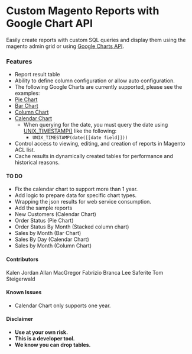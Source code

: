 # **Custom Magento Reports with Google Chart API**

Easily create reports with custom SQL queries and display them using the magento admin grid or using [Google Charts API][1].

### **Features**
- Report result table
 -  Ability to define column configuration or allow auto configuration.
- The following Google Charts are currently supported, please see the examples:
 - [Pie Chart][2]
 - [Bar Chart][3] 
 - [Column Chart][4] 
 - [Calendar Chart][5]
     - When querying for the date, you must query the date using [UNIX_TIMESTAMP()][6] like the following:      
         - `UNIX_TIMESTAMP(date([[date field]]))`
- Control access to viewing, editing, and creation of reports in Magento ACL list.
- Cache results in dynamically created tables for performance and historical reasons. 

#### **TO DO**
- Fix the calendar chart to support more than 1 year.
- Add logic to prepare data for specific chart types.
- Wrapping the json results for web service consumption.
- Add the sample reports
 - New Customers (Calendar Chart)
 - Order Status (Pie Chart)
 - Order Status By Month (Stacked column chart) 
 - Sales by Month (Bar Chart)
 - Sales By Day (Calendar Chart)
 - Sales by Month (Column Chart)

#### **Contributors**
Kalen Jordan
Allan MacGregor
Fabrizio Branca
Lee Saferite
Tom Steigerwald


#### **Known Issues**
- Calendar Chart only supports one year.

#### **Disclaimer** 
 - **Use at your own risk.**
 - **This is a developer tool.** 
 - **We know you can drop tables.**

#### 

  [1]: https://developers.google.com/chart/
  [2]: https://developers.google.com/chart/interactive/docs/gallery/piechart
  [3]: https://developers.google.com/chart/interactive/docs/gallery/barchart
  [4]: https://developers.google.com/chart/interactive/docs/gallery/columnchart
  [5]: https://developers.google.com/chart/interactive/docs/gallery/calendar
  [6]: http://dev.mysql.com/doc/refman/5.1/en/date-and-time-functions.html#function_unix-timestamp
